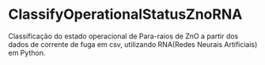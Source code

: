 # ClassifyOperationalStatusZnoRNA
 Classificação do estado operacional de Para-raios de ZnO a partir dos dados de corrente de fuga em csv, utilizando RNA(Redes Neurais Artificiais) em Python.
